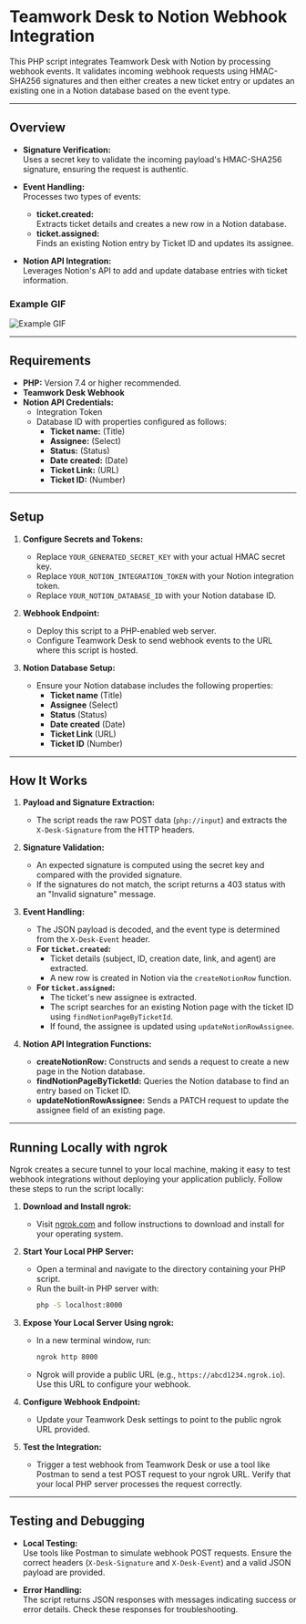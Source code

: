 # Teamwork Desk to Notion Webhook Integration

This PHP script integrates Teamwork Desk with Notion by processing webhook events. It validates incoming webhook requests using HMAC-SHA256 signatures and then either creates a new ticket entry or updates an existing one in a Notion database based on the event type.

---

## Overview

- **Signature Verification:**  
  Uses a secret key to validate the incoming payload's HMAC-SHA256 signature, ensuring the request is authentic.

- **Event Handling:**  
  Processes two types of events:
  - **ticket.created:**  
    Extracts ticket details and creates a new row in a Notion database.
  - **ticket.assigned:**  
    Finds an existing Notion entry by Ticket ID and updates its assignee.

- **Notion API Integration:**  
  Leverages Notion's API to add and update database entries with ticket information.

### Example GIF

![Example GIF](./example.gif)

---

## Requirements

- **PHP:** Version 7.4 or higher recommended.
- **Teamwork Desk Webhook**
- **Notion API Credentials:**  
  - Integration Token  
  - Database ID with properties configured as follows:
    - **Ticket name:** (Title)
    - **Assignee:** (Select)
    - **Status:** (Status)
    - **Date created:** (Date)
    - **Ticket Link:** (URL)
    - **Ticket ID:** (Number)

---

## Setup

1. **Configure Secrets and Tokens:**
   - Replace `YOUR_GENERATED_SECRET_KEY` with your actual HMAC secret key.
   - Replace `YOUR_NOTION_INTEGRATION_TOKEN` with your Notion integration token.
   - Replace `YOUR_NOTION_DATABASE_ID` with your Notion database ID.

2. **Webhook Endpoint:**
   - Deploy this script to a PHP-enabled web server.
   - Configure Teamwork Desk to send webhook events to the URL where this script is hosted.

3. **Notion Database Setup:**
   - Ensure your Notion database includes the following properties:
     - **Ticket name** (Title)
     - **Assignee** (Select)
     - **Status** (Status)
     - **Date created** (Date)
     - **Ticket Link** (URL)
     - **Ticket ID** (Number)

---

## How It Works

1. **Payload and Signature Extraction:**
   - The script reads the raw POST data (`php://input`) and extracts the `X-Desk-Signature` from the HTTP headers.
  
2. **Signature Validation:**
   - An expected signature is computed using the secret key and compared with the provided signature.  
   - If the signatures do not match, the script returns a 403 status with an "Invalid signature" message.

3. **Event Handling:**
   - The JSON payload is decoded, and the event type is determined from the `X-Desk-Event` header.
   - **For `ticket.created`:**
     - Ticket details (subject, ID, creation date, link, and agent) are extracted.
     - A new row is created in Notion via the `createNotionRow` function.
   - **For `ticket.assigned`:**
     - The ticket's new assignee is extracted.
     - The script searches for an existing Notion page with the ticket ID using `findNotionPageByTicketId`.
     - If found, the assignee is updated using `updateNotionRowAssignee`.

4. **Notion API Integration Functions:**
   - **createNotionRow:** Constructs and sends a request to create a new page in the Notion database.
   - **findNotionPageByTicketId:** Queries the Notion database to find an entry based on Ticket ID.
   - **updateNotionRowAssignee:** Sends a PATCH request to update the assignee field of an existing page.

---

## Running Locally with ngrok

Ngrok creates a secure tunnel to your local machine, making it easy to test webhook integrations without deploying your application publicly. Follow these steps to run the script locally:

1. **Download and Install ngrok:**
   - Visit [ngrok.com](https://ngrok.com) and follow instructions to download and install for your operating system.

2. **Start Your Local PHP Server:**
   - Open a terminal and navigate to the directory containing your PHP script.
   - Run the built-in PHP server with:
     ```bash
     php -S localhost:8000
     ```

3. **Expose Your Local Server Using ngrok:**
   - In a new terminal window, run:
     ```bash
     ngrok http 8000
     ```
   - Ngrok will provide a public URL (e.g., `https://abcd1234.ngrok.io`). Use this URL to configure your webhook.

4. **Configure Webhook Endpoint:**
   - Update your Teamwork Desk settings to point to the public ngrok URL provided.

5. **Test the Integration:**
   - Trigger a test webhook from Teamwork Desk or use a tool like Postman to send a test POST request to your ngrok URL. Verify that your local PHP server processes the request correctly.

---

## Testing and Debugging

- **Local Testing:**  
  Use tools like Postman to simulate webhook POST requests. Ensure the correct headers (`X-Desk-Signature` and `X-Desk-Event`) and a valid JSON payload are provided.

- **Error Handling:**  
  The script returns JSON responses with messages indicating success or error details. Check these responses for troubleshooting.


